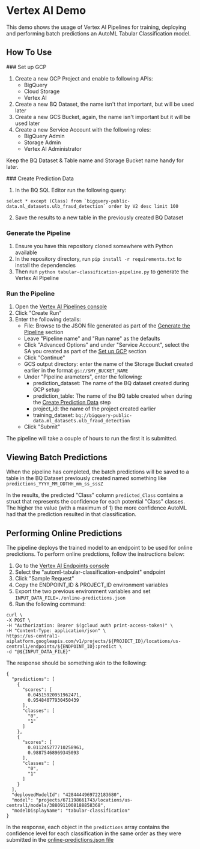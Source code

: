 # Vertex AI Demo

This demo shows the usage of Vertex AI Pipelines for training, deploying and performing batch predictions an AutoML Tabular Classification model.

## How To Use

### Set up GCP

1. Create a new GCP Project and enable to following APIs:
    * BigQuery
    * Cloud Storage
    * Vertex AI
1. Create a new BQ Dataset, the name isn't that important, but will be used later
1. Create a new GCS Bucket, again, the name isn't important but it will be used later
1. Create a new Service Account with the following roles:
    * BigQuery Admin
    * Storage Admin
    * Vertex AI Administrator

Keep the BQ Dataset & Table name and Storage Bucket name handy for later.

### Create Prediction Data

1. In the BQ SQL Editor run the following query:
```
select * except (Class) from `bigquery-public-data.ml_datasets.ulb_fraud_detection` order by V2 desc limit 100
```
2. Save the results to a new table in the previously created BQ Dataset

### Generate the Pipeline

1. Ensure you have this repository cloned somewhere with Python available
1. In the repository directory, run `pip install -r requirements.txt` to install the dependencies
1. Then run `python tabular-classification-pipeline.py` to generate the Vertex AI Pipeline

### Run the Pipeline

1. Open the [Vertex AI Pipelines console](https://console.cloud.google.com/vertex-ai/pipelines)
1. Click "Create Run"
1. Enter the following details:
    * File: Browse to the JSON file generated as part of the [Generate the Pipeline](#generate-the-pipeline) section
    * Leave "Pipeline name" and "Run name" as the defaults
    * Click "Advanced Options" and under "Service Account", select the SA you created as part of the [Set up GCP](#set-up-gcp) section
    * Click "Continue"
    * GCS output directory: enter the name of the Storage Bucket created earlier in the format `gs://$MY_BUCKET_NAME`
    * Under "Pipeline arameters", enter the following:
        * prediction_dataset: The name of the BQ dataset created during GCP setup
        * prediction_table:  The name of the BQ table created when during the [Create Prediction Data](#create-prediction-data) step
        * project_id: the name of the project created earlier
        * training_dataset: `bq://bigquery-public-data.ml_datasets.ulb_fraud_detection`
    * Click "Submit"

The pipeline will take a couple of hours to run the first it is submitted.

## Viewing Batch Predictions

When the pipeline has completed, the batch predictions will be saved to a table in the BQ Dataset previously created named something like `predictions_YYYY_MM_DDTHH_mm_ss_sssZ`

In the results, the predicted "Class" column `predicted_Class` contains a struct that represents the confidence for each potential "Class" classes. The higher the value (with a maximum of 1) the more confidence AutoML had that the prediction resulted in that classification.

## Performing Online Predictions

The pipeline deploys the trained model to an endpoint to be used for online predictions. To perform online predctions, follow the instructions below:

1. Go to the [Vertex AI Endpoints console](https://console.cloud.google.com/vertex-ai/endpoints)
1. Select the "automl-tabular-classification-endpoint" endpoint
1. Click "Sample Request"
1. Copy the ENDPOINT_ID & PROJECT_ID environment variables
1. Export the two previous environment variables and set `INPUT_DATA_FILE=./online-predictions.json`
1. Run the following command:

```
curl \
-X POST \
-H "Authorization: Bearer $(gcloud auth print-access-token)" \
-H "Content-Type: application/json" \
https://us-central1-aiplatform.googleapis.com/v1/projects/${PROJECT_ID}/locations/us-central1/endpoints/${ENDPOINT_ID}:predict \
-d "@${INPUT_DATA_FILE}"
```

The response should be something akin to the following:

```
{
  "predictions": [
    {
      "scores": [
        0.04515920951962471,
        0.95484077930450439
      ],
      "classes": [
        "0",
        "1"
      ]
    },
    {
      "scores": [
        0.011245277710258961,
        0.98875468969345093
      ],
      "classes": [
        "0",
        "1"
      ]
    }
  ],
  "deployedModelId": "4284444969722183680",
  "model": "projects/671198661743/locations/us-central1/models/3880911008188858368",
  "modelDisplayName": "tabular-classification"
}
```

In the response, each object in the `predictions` array contains the confidence level for each classification in the same order as they were submitted in the [online-predictions.json file](online-predictions.json)
